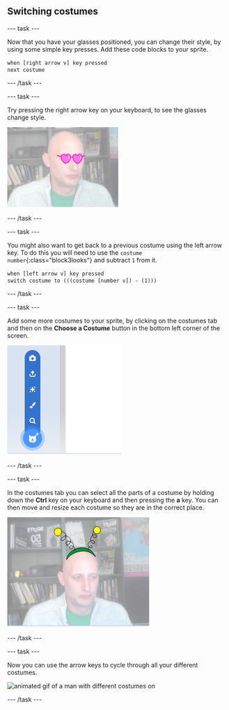 ## Switching costumes

--- task ---

Now that you have your glasses positioned, you can change their style, by using some simple key presses. Add these code blocks to your sprite.

~~~blocks3
when [right arrow v] key pressed
next costume
~~~

--- /task ---

--- task ---

Try pressing the right arrow key on your keyboard, to see the glasses change style.

![image of a man wearing the heart shaped glasses](images/heart-glasses.png)

--- /task ---

--- task ---

You might also want to get back to a previous costume using the left arrow key. To do this you will need to use the `costume number`{:class="block3looks"} and subtract `1` from it.

~~~blocks3
when [left arrow v] key pressed
switch costume to (((costume [number v]) - (1)))
~~~

--- /task ---

--- task ---

Add some more costumes to your sprite, by clicking on the costumes tab and then on the **Choose a Costume** button in the bottom left corner of the screen.

![image showing the Choose a costume button with the menu opened](images/choose-costume.png)

--- /task ---

--- task ---

In the costumes tab you can select all the parts of a costume by holding down the **Ctrl** key on your keyboard and then pressing the **a** key. You can then move and resize each costume so they are in the correct place.

![image of man with alien antenna on his head](images/alien-antenna.png)

--- /task ---

--- task ---

Now you can use the arrow keys to cycle through all your different costumes.

![animated gif of a man with different costumes on](images/costumes.gif)

--- /task ---

